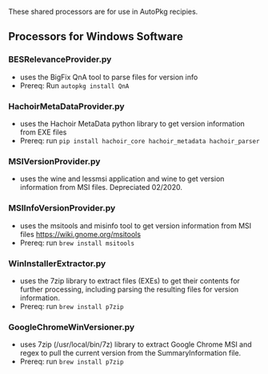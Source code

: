 These shared processors are for use in AutoPkg recipies. 

## Processors for Windows Software

### BESRelevanceProvider.py
- uses the BigFix QnA tool to parse files for version info
- Prereq: Run `autopkg install QnA`

### HachoirMetaDataProvider.py
- uses the Hachoir MetaData python library to get version information from EXE files
- Prereq: run `pip install hachoir_core hachoir_metadata hachoir_parser`

### MSIVersionProvider.py
- uses the wine and lessmsi application and wine to get version information from MSI files. Depreciated 02/2020.

### MSIInfoVersionProvider.py
- uses the msitools and misinfo tool to get version information from MSI files https://wiki.gnome.org/msitools
- Prereq: run `brew install msitools`

### WinInstallerExtractor.py
- uses the 7zip library to extract files (EXEs) to get their contents for further processing, including parsing the resulting files for version information.
- Prereq: run `brew install p7zip`

### GoogleChromeWinVersioner.py
- uses 7zip (/usr/local/bin/7z) library to extract Google Chrome MSI and regex to pull the current version from the SummaryInformation file.
- Prereq: run `brew install p7zip`
